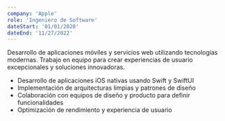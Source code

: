 ```yaml
---
company: 'Apple'
role: 'Ingeniero de Software'
dateStart: '01/01/2020'
dateEnd: '11/27/2022'
---
```


Desarrollo de aplicaciones móviles y servicios web utilizando tecnologías modernas. Trabajo en equipo para crear experiencias de usuario excepcionales y soluciones innovadoras.

- Desarrollo de aplicaciones iOS nativas usando Swift y SwiftUI
- Implementación de arquitecturas limpias y patrones de diseño
- Colaboración con equipos de diseño y producto para definir funcionalidades
- Optimización de rendimiento y experiencia de usuario
